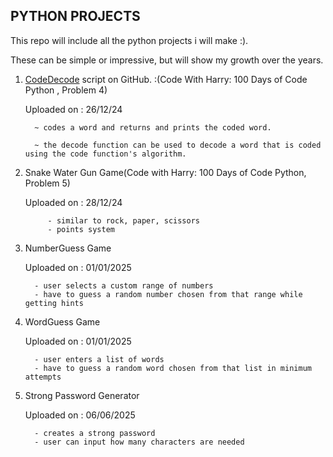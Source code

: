 ##  PYTHON PROJECTS


This repo will include all the python projects i will make :).


These can be simple or impressive, but will show my growth over the years.




1. [CodeDecode](https://github.com/CodewithMukal/Python-Projects/blob/main/CodeDecode.py) script on GitHub.
:(Code With Harry: 100 Days of Code Python , Problem 4)
   
    Uploaded on : 26/12/24
   
   
  		 ~ codes a word and returns and prints the coded word.
   
  		 ~ the decode function can be used to decode a word that is coded using the code function's algorithm.



2. Snake Water Gun Game(Code with Harry: 100 Days of Code Python, Problem 5)

      Uploaded on : 28/12/24

            - similar to rock, paper, scissors
            - points system


3. NumberGuess Game

      Uploaded on : 01/01/2025

         - user selects a custom range of numbers
         - have to guess a random number chosen from that range while getting hints

4. WordGuess Game

      Uploaded on : 01/01/2025

         - user enters a list of words
         - have to guess a random word chosen from that list in minimum attempts


5. Strong Password Generator

      Uploaded on : 06/06/2025

         - creates a strong password
         - user can input how many characters are needed
